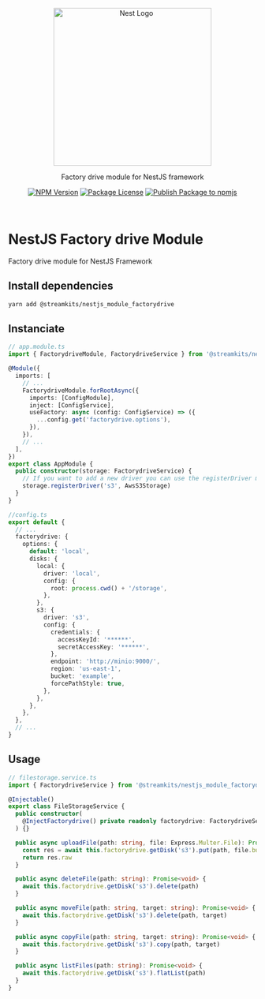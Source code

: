 <p align="center">
  <a href="http://nestjs.com/" target="blank">
    <img src="https://nestjs.com/img/logo_text.svg" width="320" alt="Nest Logo" />
  </a>
</p>

<p align="center">
  Factory drive module for NestJS framework
</p>

<p align="center">
  <a href="https://www.npmjs.com/org/streamkits"><img src="https://img.shields.io/npm/v/@streamkits/nestjs_module_rcon.svg" alt="NPM Version" /></a>
  <a href="https://www.npmjs.com/org/streamkits"><img src="https://img.shields.io/npm/l/@streamkits/nestjs_module_rcon.svg" alt="Package License" /></a>
  <a href="https://github.com/StreamKITS/nestjs_module_rcon/actions/workflows/ci.yml"><img src="https://github.com/StreamKITS/nestjs_module_rcon/actions/workflows/ci.yml/badge.svg" alt="Publish Package to npmjs" /></a>
</p>
<br>

# NestJS Factory drive Module
Factory drive module for NestJS Framework

## Install dependencies
```bash
yarn add @streamkits/nestjs_module_factorydrive
```
## Instanciate
```ts
// app.module.ts
import { FactorydriveModule, FactorydriveService } from '@streamkits/nestjs_module_factorydrive'

@Module({
  imports: [
    // ...
    FactorydriveModule.forRootAsync({
      imports: [ConfigModule],
      inject: [ConfigService],
      useFactory: async (config: ConfigService) => ({
        ...config.get('factorydrive.options'),
      }),
    }),
    // ...
  ],
})
export class AppModule {
  public constructor(storage: FactorydriveService) {
    // If you want to add a new driver you can use the registerDriver method
    storage.registerDriver('s3', AwsS3Storage)
  }
}

//config.ts
export default {
  // ...
  factorydrive: {
    options: {
      default: 'local',
      disks: {
        local: {
          driver: 'local',
          config: {
            root: process.cwd() + '/storage',
          },
        },
        s3: {
          driver: 's3',
          config: {
            credentials: {
              accessKeyId: '******',
              secretAccessKey: '******',
            },
            endpoint: 'http://minio:9000/',
            region: 'us-east-1',
            bucket: 'example',
            forcePathStyle: true,
          },
        },
      },
    },
  },
  // ...
}
```
## Usage
```ts
// filestorage.service.ts
import { FactorydriveService } from '@streamkits/nestjs_module_factorydrive'

@Injectable()
export class FileStorageService {
  public constructor(
    @InjectFactorydrive() private readonly factorydrive: FactorydriveService,
  ) {}

  public async uploadFile(path: string, file: Express.Multer.File): Promise<string> {
    const res = await this.factorydrive.getDisk('s3').put(path, file.buffer)
    return res.raw
  }

  public async deleteFile(path: string): Promise<void> {
    await this.factorydrive.getDisk('s3').delete(path)
  }

  public async moveFile(path: string, target: string): Promise<void> {
    await this.factorydrive.getDisk('s3').delete(path, target)
  }

  public async copyFile(path: string, target: string): Promise<void> {
    await this.factorydrive.getDisk('s3').copy(path, target)
  }

  public async listFiles(path: string): Promise<void> {
    await this.factorydrive.getDisk('s3').flatList(path)
  }
}
```
